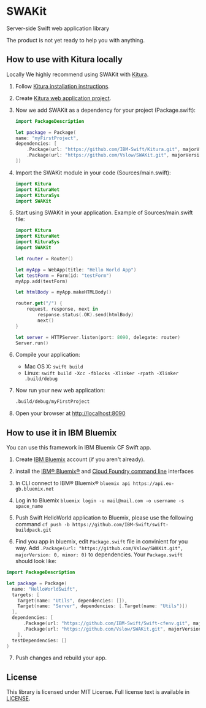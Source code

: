 # SWAKit
Server-side Swift web application library

The product is not yet ready to help you with anything.

## How to use with Kitura locally

Locally We highly recommend using SWAKit with [Kitura](https://github.com/IBM-Swift/Kitura).

1. Follow [Kitura installation instructions](https://github.com/IBM-Swift/Kitura#swift-version).

2. Create [Kitura web application project](https://github.com/IBM-Swift/Kitura#developing-kitura-applications).

3. Now we add SWAKit as a dependency for your project (Package.swift):
    
    ```swift
    import PackageDescription

    let package = Package(
    name: "myFirstProject",
    dependencies: [
        .Package(url: "https://github.com/IBM-Swift/Kitura.git", majorVersion: 0, minor: 13),
        .Package(url: "https://github.com/Vslow/SWAKit.git", majorVersion: 0, minor: 0)
    ])
    ```
4. Import the SWAKit module in your code (Sources/main.swift):
    
    ```swift
    import Kitura
    import KituraNet
    import KituraSys
    import SWAKit
    ```
5. Start using SWAKit in your application. Example of Sources/main.swift file:

    ```swift
    import Kitura
    import KituraNet
    import KituraSys
    import SWAKit

    let router = Router()

    let myApp = WebApp(title: "Hello World App")
    let testForm = Form(id: "testForm")
    myApp.add(testForm)

    let htmlBody = myApp.makeHTMLBody()

    router.get("/") {
        request, response, next in
            response.status(.OK).send(htmlBody)
            next()
    }

    let server = HTTPServer.listen(port: 8090, delegate: router)
    Server.run()
    ```
6. Compile your application:

    - Mac OS X: `swift build`
    - Linux: `swift build -Xcc -fblocks -Xlinker -rpath -Xlinker .build/debug`

9. Now run your new web application:

    ```bash
    .build/debug/myFirstProject
    ```

10. Open your browser at [http://localhost:8090](http://localhost:8090)

## How to use it in IBM Bluemix

You can use this framework in IBM Bluemix CF Swift app.

1. Create [IBM Bluemix](https://console.ng.bluemix.net/registration/) account (if you aren't already).

2. install the [IBM® Bluemix®](http://clis.ng.bluemix.net/ui/home.html) and [Cloud Foundry command line](https://github.com/cloudfoundry/cli/releases) interfaces

3. In CLI connect to IBM® Bluemix® `bluemix api https://api.eu-gb.bluemix.net`

4. Log in to Bluemix `bluemix login -u mail@mail.com -o username -s space_name`

5. Push Swift HelloWorld application to Bluemix, please use the following command `cf push -b https://github.com/IBM-Swift/swift-buildpack.git`

6. Find you app in bluemix, edit `Package.swift` file in convinient for you way. Add `.Package(url: "https://github.com/Vslow/SWAKit.git", majorVersion: 0, minor: 0)` to dependencies. Your `Package.swift` should look like:

``` swift
import PackageDescription

let package = Package(
  name: "HelloWorldSwift",
  targets: [
    Target(name: "Utils", dependencies: []),
    Target(name: "Server", dependencies: [.Target(name: "Utils")])
  ],
  dependencies: [
      .Package(url: "https://github.com/IBM-Swift/Swift-cfenv.git", majorVersion: 1, minor: 0),
      .Package(url: "https://github.com/Vslow/SWAKit.git", majorVersion: 0, minor: 0)
    ],
  testDependencies: []
)
```

7. Push changes and rebuild your app.

## License

This library is licensed under MIT License. Full license text is available in [LICENSE](LICENSE).
